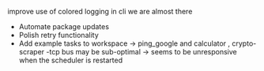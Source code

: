 improve use of colored logging in cli
we are almost there
- Automate  package updates
- Polish retry functionality
- Add example tasks to workspace -> ping_google and calculator , crypto-scraper
-tcp bus may be sub-optimal -> seems to be unresponsive when the scheduler is restarted
